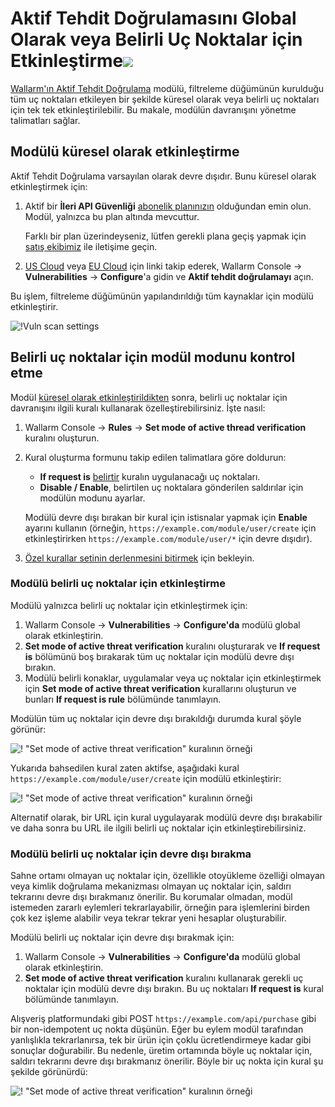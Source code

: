 # Aktif Tehdit Doğrulamasını Global Olarak veya Belirli Uç Noktalar için Etkinleştirme<a href="../../../about-wallarm/subscription-plans/#subscription-plans"><img src="../../../images/api-security-tag.svg" style="border: none;"></a>

[Wallarm'ın Aktif Tehdit Doğrulama](overview.md) modülü, filtreleme düğümünün kurulduğu tüm uç noktaları etkileyen bir şekilde küresel olarak veya belirli uç noktaları için tek tek etkinleştirilebilir. Bu makale, modülün davranışını yönetme talimatları sağlar.

## Modülü küresel olarak etkinleştirme

Aktif Tehdit Doğrulama varsayılan olarak devre dışıdır. Bunu küresel olarak etkinleştirmek için:

1. Aktif bir **İleri API Güvenliği** [abonelik planınızın](../../about-wallarm/subscription-plans.md#subscription-plans) olduğundan emin olun. Modül, yalnızca bu plan altında mevcuttur.

    Farklı bir plan üzerindeyseniz, lütfen gerekli plana geçiş yapmak için [satış ekibimiz](mailto:sales@wallarm.com) ile iletişime geçin.
1.  [US Cloud](https://us1.my.wallarm.com/vulnerabilities/active?configure=true) veya [EU Cloud](https://my.wallarm.com/vulnerabilities/active?configure=true) için linki takip ederek, Wallarm Console → **Vulnerabilities** → **Configure**'a gidin ve **Aktif tehdit doğrulamayı** açın.

Bu işlem, filtreleme düğümünün yapılandırıldığı tüm kaynaklar için modülü etkinleştirir.

![!Vuln scan settings](../../images/user-guides/vulnerabilities/vuln-scan-settings.png)

## Belirli uç noktalar için modül modunu kontrol etme

Modül [küresel olarak etkinleştirildikten](#enabling-the-module-globally) sonra, belirli uç noktalar için davranışını ilgili kuralı kullanarak özelleştirebilirsiniz. İşte nasıl:

1. Wallarm Console → **Rules** → **Set mode of active thread verification** kuralını oluşturun.
1. Kural oluşturma formunu takip edilen talimatlara göre doldurun:

    * **If request is** [belirtir](../../user-guides/rules/add-rule.md#branch-description) kuralın uygulanacağı uç noktaları.
    * **Disable / Enable**, belirtilen uç noktalara gönderilen saldırılar için modülün modunu ayarlar.

    Modülü devre dışı bırakan bir kural için istisnalar yapmak için **Enable** ayarını kullanın (örneğin, `https://example.com/module/user/create` için etkinleştirirken `https://example.com/module/user/*` için devre dışıdır).
1. [Özel kurallar setinin derlenmesini bitirmek](../../user-guides/rules/compiling.md) için bekleyin.

### Modülü belirli uç noktalar için etkinleştirme

Modülü yalnızca belirli uç noktalar için etkinleştirmek için:

1. Wallarm Console → **Vulnerabilities** → **Configure'da** modülü global olarak etkinleştirin.
1. **Set mode of active threat verification** kuralını oluşturarak ve **If request is** bölümünü boş bırakarak tüm uç noktalar için modülü devre dışı bırakın.
1. Modülü belirli konaklar, uygulamalar veya uç noktalar için etkinleştirmek için **Set mode of active threat verification** kurallarını oluşturun ve bunları **If request is rule** bölümünde tanımlayın.

Modülün tüm uç noktalar için devre dışı bırakıldığı durumda kural şöyle görünür:

![! "Set mode of active threat verification" kuralının örneği](../../images/user-guides/rules/disable-atv-for-all-endpoints.png)

Yukarıda bahsedilen kural zaten aktifse, aşağıdaki kural `https://example.com/module/user/create` için modülü etkinleştirir:

![! "Set mode of active threat verification" kuralının örneği](../../images/user-guides/rules/disable-active-threat-verification-deeper-path-example.png)

Alternatif olarak, bir URL için kural uygulayarak modülü devre dışı bırakabilir ve daha sonra bu URL ile ilgili belirli uç noktalar için etkinleştirebilirsiniz.

### Modülü belirli uç noktalar için devre dışı bırakma

Sahne ortamı olmayan uç noktalar için, özellikle otoyükleme özelliği olmayan veya kimlik doğrulama mekanizması olmayan uç noktalar için, saldırı tekrarını devre dışı bırakmanız önerilir. Bu korumalar olmadan, modül istemeden zararlı eylemleri tekrarlayabilir, örneğin para işlemlerini birden çok kez işleme alabilir veya tekrar tekrar yeni hesaplar oluşturabilir.

Modülü belirli uç noktalar için devre dışı bırakmak için:

1. Wallarm Console → **Vulnerabilities** → **Configure'da** modülü global olarak etkinleştirin.
1. **Set mode of active threat verification** kuralını kullanarak gerekli uç noktalar için modülü devre dışı bırakın. Bu uç noktaları **If request is** kural bölümünde tanımlayın.

Alışveriş platformundaki gibi POST `https://example.com/api/purchase` gibi bir non-idempotent uç nokta düşünün. Eğer bu eylem modül tarafından yanlışlıkla tekrarlanırsa, tek bir ürün için çoklu ücretlendirmeye kadar gibi sonuçlar doğurabilir. Bu nedenle, üretim ortamında böyle uç noktalar için, saldırı tekrarını devre dışı bırakmanız önerilir. Böyle bir uç nokta için kural şu şekilde görünürdü:

![! "Set mode of active threat verification" kuralının örneği](../../images/user-guides/rules/disable-atv-for-non-indemponent-end.png)